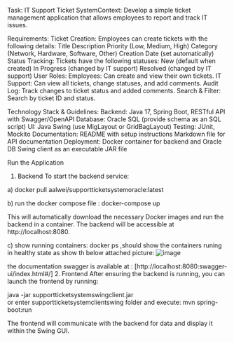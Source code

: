 Task: 
IT Support Ticket SystemContext: 
Develop a simple ticket management application that allows employees to report and track IT issues.

Requirements:
Ticket Creation:
Employees can create tickets with the following details: 
Title
Description
Priority (Low, Medium, High)
Category (Network, Hardware, Software, Other)
Creation Date (set automatically)
Status Tracking:
Tickets have the following statuses: 
New (default when created)
In Progress (changed by IT support)
Resolved (changed by IT support)
User Roles:
Employees: Can create and view their own tickets.
IT Support: Can view all tickets, change statuses, and add comments.
Audit Log:
Track changes to ticket status and added comments.
Search & Filter:
Search by ticket ID and status.



Technology Stack & Guidelines:
Backend: Java 17, Spring Boot, RESTful API with Swagger/OpenAPI
Database: Oracle SQL (provide schema as an SQL script)
UI: Java Swing (use MigLayout or GridBagLayout)
Testing: JUnit, Mockito
Documentation:
README with setup instructions
Markdown file for API documentation
Deployment:
Docker container for backend and Oracle DB
Swing client as an executable JAR file



Run the Application
1. Backend
To start the backend service:

 a) docker pull  aalwei/supportticketsystemoracle:latest    
    
 b) run the docker compose file : docker-compose up
   
This will automatically download the necessary Docker images and run the backend in a container.
The backend will be accessible at http://localhost:8080.

 c) show running containers: docker ps ,should show the containers runing in healthy state as show th below attached picture:
 ![image](https://github.com/user-attachments/assets/aa5bfe0f-0e44-4214-b7d7-772bfbd382b4)

the documentation swagger is available at : [http://localhost:8080:swagger-ui/index.html#/]
2. Frontend
After ensuring the backend is running, you can launch the frontend by running:

java -jar supportticketsystemswingclient.jar  
or 
enter supportticketsystemclientswing folder and execute: mvn spring-boot:run

The frontend will communicate with the backend for data and display it within the Swing GUI.
